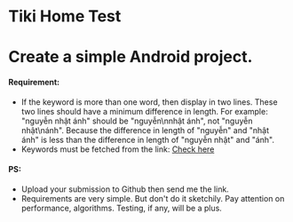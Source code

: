 # Tiki Home Test

# Create a simple Android project.  

#### Requirement:
+ If the keyword is more than one word, then display in two lines. These two lines should have a minimum difference in length. For example: "nguyễn nhật ánh" should be "nguyễn\nnhật ánh", not "nguyễn nhật\nánh". Because the difference in length of "nguyễn" and "nhật ánh" is less than the difference in length of "nguyễn nhật" and "ánh". 
+ Keywords must be fetched from the link: [Check here](https://raw.githubusercontent.com/tikivn/android-home-test/v2/keywords.json)

#### PS:
+ Upload your submission to Github then send me the link.
+ Requirements are very simple. But don't do it sketchily. Pay attention on performance, algorithms. Testing, if any, will be a plus.
